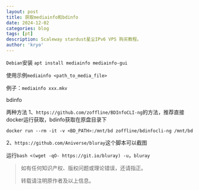 ```yaml
---
layout: post
title: 获取mediainfo和bdinfo
date: 2024-12-02
categories: blog
tags: [pt]
description: Scaleway stardust星尘IPv6 VPS 购买教程。
author: 'kryo'
---
```


`Debian`安装 `apt install mediainfo mediainfo-gui`

使用示例`mediainfo <path_to_media_file>`

例子：`mediainfo xxx.mkv`

bdinfo 

两种方法
1、`https://github.com/zoffline/BDInfoCLI-ng`的方法，推荐直接docker运行获取，bdinfo获取在原盘目录下

`docker run --rm -it -v <BD_PATH>:/mnt/bd zoffline/bdinfocli-ng /mnt/bd`

2、`https://github.com/Aniverse/bluray`这个脚本可以截图

运行`bash <(wget -qO- https://git.io/bluray) -u`，`bluray`



> 如有任何知识产权、版权问题或理论错误，还请指正。
>
> 转载请注明原作者及以上信息。
